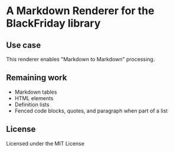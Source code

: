 # A Markdown Renderer for the BlackFriday library

## Use case

This renderer enables "Markdown to Markdown" processing.

## Remaining work

* Markdown tables
* HTML elements
* Definition lists
* Fenced code blocks, quotes, and paragraph when part of a list

## License

Licensed under the MIT License
